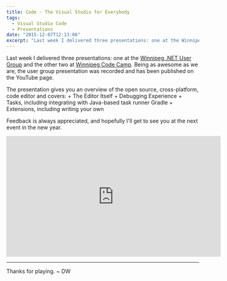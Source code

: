 ```yaml
---
title: Code - The Visual Studio for Everybody
tags:
  - Visual Studio Code
  - Presentations
date: "2015-12-07T12:13:06"
excerpt: "Last week I delivered three presentations: one at the Winnipeg .NET User Group and the other two at Winnipeg Code Camp. Being as awesome as we are, the user group presentation was recorded and has been published on the YouTube page."
---
```


Last week I delivered three presentations: one at the [Winnipeg .NET User Group](http://winnipegdotnet.org/) and the other two at [Winnipeg Code Camp](http://winnipegcodecamp.com/). Being as awesome as we are, the user group presentation was recorded and has been published on the YouTube page.

The presentation gives you an overview of the open source, cross-platform, code editor and covers:
	+ The Editor Itself
	+ Debugging Experience
	+ Tasks, including integrating with Java-based task runner Gradle
	+ Extensions, including writing your own
	
Feedback is always appreciated, and hopefully I'll get to see you at the next event in the new year.

<iframe width="560" height="315" src="https://www.youtube.com/embed/aUBF5RDlvKs" title="YouTube video player" frameborder="0" allow="accelerometer; autoplay; clipboard-write; encrypted-media; gyroscope; picture-in-picture" allowfullscreen></iframe>

---
Thanks for playing. ~ DW 